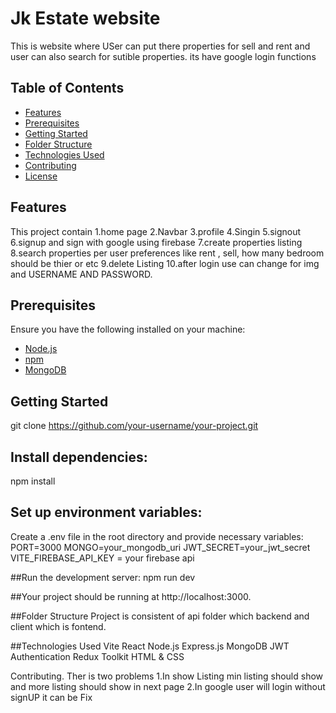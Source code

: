 # Jk Estate website 

This is website where USer can put there properties for sell and rent and user can also search for sutible properties.
its have  google login functions 

## Table of Contents
- [Features](#features)
- [Prerequisites](#prerequisites)
- [Getting Started](#getting-started)
- [Folder Structure](#folder-structure)
- [Technologies Used](#technologies-used)
- [Contributing](#contributing)
- [License](#license)

## Features
This project contain 
1.home page 
2.Navbar
3.profile
4.Singin
5.signout
6.signup and sign with google using firebase
7.create properties  listing 
8.search properties per user preferences like rent , sell, how many bedroom should be thier or etc
9.delete Listing 
10.after login use can change for img and USERNAME AND PASSWORD.


## Prerequisites

Ensure you have the following installed on your machine:

- [Node.js](https://nodejs.org/)
- [npm](https://www.npmjs.com/)
- [MongoDB](https://www.mongodb.com/)

## Getting Started

git clone https://github.com/your-username/your-project.git

## Install dependencies:

npm install

## Set up environment variables:
Create a .env file in the root directory and provide necessary variables:
PORT=3000
MONGO=your_mongodb_uri
JWT_SECRET=your_jwt_secret
VITE_FIREBASE_API_KEY = your firebase api


##Run the development server:
npm run dev

##Your project should be running at http://localhost:3000.

##Folder Structure
Project is consistent  of api folder which backend and client which is fontend.

##Technologies Used
Vite
React
Node.js
Express.js
MongoDB
JWT Authentication
Redux Toolkit
HTML & CSS

Contributing.
Ther is two problems
1.In show Listing min listing should show and more listing should show in next page 
2.In google user will login without signUP it can be Fix
